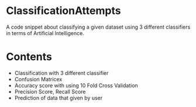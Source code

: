 # ClassificationAttempts
A code snippet about classifying a given dataset using 3 different classifiers in terms of Artificial Intelligence.

# Contents
* Classification with 3 different classifier
* Confusion Matricex
* Accuracy score with using 10 Fold Cross Validation
* Precision Score, Recall Score
* Prediction of data that given by user

